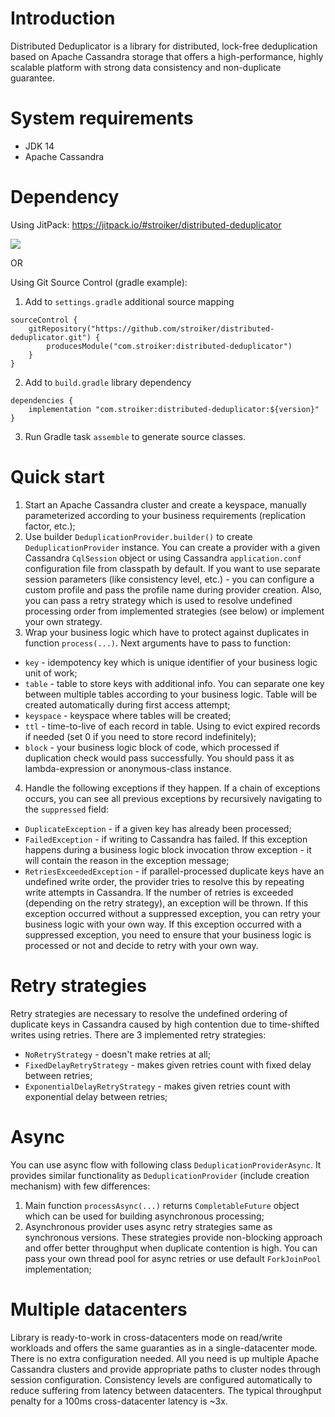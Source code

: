 # Introduction

Distributed Deduplicator is a library for distributed, lock-free deduplication based on Apache Cassandra storage that offers a high-performance, highly scalable platform with strong data consistency and non-duplicate guarantee.

# System requirements

- JDK 14
- Apache Cassandra

# Dependency

Using JitPack: https://jitpack.io/#stroiker/distributed-deduplicator

[![](https://jitpack.io/v/stroiker/distributed-deduplicator.svg)](https://jitpack.io/#stroiker/distributed-deduplicator)

OR

Using Git Source Control (gradle example):
1) Add to `settings.gradle` additional source mapping
```
sourceControl {
    gitRepository("https://github.com/stroiker/distributed-deduplicator.git") {
        producesModule("com.stroiker:distributed-deduplicator")
    }
}
```
2) Add to `build.gradle` library dependency
```
dependencies {
    implementation "com.stroiker:distributed-deduplicator:${version}"
}
```
3) Run Gradle task `assemble` to generate source classes.

# Quick start

1) Start an Apache Cassandra cluster and create a keyspace, manually parameterized according to your business requirements (replication factor, etc.);
2) Use builder `DeduplicationProvider.builder()` to create `DeduplicationProvider` instance. You can create a provider with a given Cassandra `CqlSession` object or using Cassandra `application.conf` configuration file from classpath by default. 
If you want to use separate session parameters (like consistency level, etc.) - you can configure a custom profile and pass the profile name during provider creation. Also, you can pass a retry strategy which is used to resolve undefined processing order from implemented strategies (see below) or implement your own strategy.
3) Wrap your business logic which have to protect against duplicates in function `process(...)`. Next arguments have to pass to function:
- `key` - idempotency key which is unique identifier of your business logic unit of work;
- `table` - table to store keys with additional info. You can separate one key between multiple tables according to your business logic. Table will be created automatically during first access attempt;
- `keyspace` - keyspace where tables will be created;
- `ttl` - time-to-live of each record in table. Using to evict expired records if needed (set 0 if you need to store record indefinitely);
- `block` - your business logic block of code, which processed if duplication check would pass successfully. You should pass it as lambda-expression or anonymous-class instance.
4) Handle the following exceptions if they happen. If a chain of exceptions occurs, you can see all previous exceptions by recursively navigating to the `suppressed` field:
- `DuplicateException` - if a given key has already been processed;
- `FailedException` - if writing to Cassandra has failed. If this exception happens during a business logic block invocation throw exception - it will contain the reason in the exception message;
- `RetriesExceededException` - if parallel-processed duplicate keys have an undefined write order, the provider tries to resolve this by repeating write attempts in Cassandra. If the number of retries is exceeded (depending on the retry strategy), an exception will be thrown. 
If this exception occurred without a suppressed exception, you can retry your business logic with your own way. If this exception occurred with a suppressed exception, you need to ensure that your business logic is processed or not and decide to retry with your own way.

# Retry strategies

Retry strategies are necessary to resolve the undefined ordering of duplicate keys in Cassandra caused by high contention due to time-shifted writes using retries.
There are 3 implemented retry strategies:
- `NoRetryStrategy` - doesn't make retries at all;
- `FixedDelayRetryStrategy` - makes given retries count with fixed delay between retries;
- `ExponentialDelayRetryStrategy` - makes given retries count with exponential delay between retries;

# Async

You can use async flow with following class `DeduplicationProviderAsync`. It provides similar functionality as `DeduplicationProvider` (include creation mechanism) with few differences:
1) Main function `processAsync(...)` returns `CompletableFuture` object which can be used for building asynchronous processing;
2) Asynchronous provider uses async retry strategies same as synchronous versions. These strategies provide non-blocking approach and offer better throughput when duplicate contention is high. You can pass your own thread pool for async retries or use default `ForkJoinPool` implementation;

# Multiple datacenters

Library is ready-to-work in cross-datacenters mode on read/write workloads and offers the same guaranties as in a single-datacenter mode. There is no extra configuration needed. All you need is up multiple Apache Cassandra clusters and provide appropriate paths to cluster nodes through session configuration.
Consistency levels are configured automatically to reduce suffering from latency between datacenters. The typical throughput penalty for a 100ms cross-datacenter latency is ~3x.
